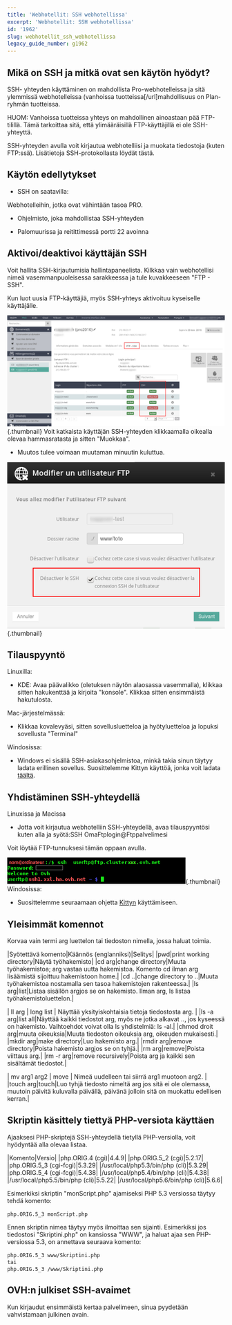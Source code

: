 ```yaml
---
title: 'Webhotellit: SSH webhotellissa'
excerpt: 'Webhotellit: SSH webhotellissa'
id: '1962'
slug: webhotellit_ssh_webhotellissa
legacy_guide_number: g1962
---
```



## Mikä on SSH ja mitkä ovat sen käytön hyödyt?
SSH- yhteyden käyttäminen on mahdollista Pro-webhotelleissa ja sitä ylemmissä webhotelleissa (vanhoissa tuotteissa[/url]mahdollisuus on Plan-ryhmän tuotteissa.

HUOM: Vanhoissa tuotteissa yhteys on mahdollinen ainoastaan pää FTP-tilillä. Tämä tarkoittaa sitä, että ylimääräisillä FTP-käyttäjillä ei ole SSH-yhteyttä.

SSH-yhteyden avulla voit kirjautua webhotelliisi ja muokata tiedostoja (kuten FTP:ssä).
Lisätietoja SSH-protokollasta löydät tästä[](https://fi.wikipedia.org/wiki/SSH).


## Käytön edellytykset

- SSH on saatavilla:

Webhotelleihin, jotka ovat vähintään tasoa [](https://www.ovh-hosting.fi/webhotelli/webhotelli-pro.xml)PRO.


- Ohjelmisto, joka mahdollistaa SSH-yhteyden

- Palomuurissa ja reitittimessä portti 22 avoinna




## Aktivoi/deaktivoi käyttäjän SSH
Voit hallita SSH-kirjautumisia hallintapaneelista. Kilkkaa vain webhotellisi nimeä vasemmanpuoleisessa sarakkeessa ja tule kuvakkeeseen "FTP - SSH".

Kun luot uusia FTP-käyttäjiä, myös SSH-yhteys aktivoituu kyseiselle käyttäjälle.

![](images/img_3945.jpg){.thumbnail}
Voit katkaista käyttäjän SSH-yhteyden klikkaamalla oikealla olevaa hammasratasta ja sitten "Muokkaa".


-  Muutos tulee voimaan muutaman minuutin kuluttua.



![](images/img_3946.jpg){.thumbnail}


## Tilauspyyntö
Linuxilla:

- KDE: Avaa päävalikko (oletuksen näytön alaosassa vasemmalla), klikkaa sitten hakukenttää ja kirjoita "konsole". Klikkaa sitten ensimmäistä hakutulosta.

Mac-järjestelmässä:
- Klikkaa kovalevyäsi, sitten sovellusluetteloa ja hyötyluetteloa ja lopuksi sovellusta "Terminal"


Windosissa:


- Windows ei sisällä SSH-asiakasohjelmistoa, minkä takia sinun täytyy ladata erillinen sovellus. Suosittelemme Kittyn käyttöä, jonka voit ladata [täältä](http://www.9bis.net/kitty/).




## Yhdistäminen SSH-yhteydellä
Linuxissa ja Macissa

- Jotta voit kirjautua webhotelliin SSH-yhteydellä, avaa tilauspyyntösi kuten alla ja syötä:SSH OmaFtplogin@Ftppalvelimesi



Voit löytää FTP-tunnuksesi tämän oppaan[](https://www.ovh-hosting.fi/g1909.webhotelli_salasanojen_hallinta_ja_loytaminen) avulla.

![](images/img_3093.jpg){.thumbnail}
Windosissa:

- Suosittelemme seuraamaan ohjetta
[Kittyn](https://www.ovh-hosting.fi/g1964.webhotelli) käyttämiseen.



## Yleisimmät komennot
Korvaa vain termi arg luettelon tai tiedoston nimella, jossa haluat toimia.

|Syötettävä komento|Käännös (englanniksi)|Selitys|
|pwd|print working directory|Näytä työhakemisto|
|cd arg|change directory|Muuta työhakemistoa; arg vastaa uutta hakemistoa. Komento cd ilman arg lisäämistä sijoittuu hakemistoon home.|
|cd ..|change directory to ..|Muuta työhakemistoa nostamalla sen tasoa hakemistojen rakenteessa.|
|ls arg|list|Listaa sisällön argjos se on hakemisto. Ilman arg, ls listaa työhakemistoluettelon.|

| ll arg | long list | Näyttää yksityiskohtaisia tietoja tiedostosta arg. 
|
|ls -a arg|list all|Näyttää kaikki tiedostot arg, myös ne jotka alkavat .., jos kyseessä on hakemisto. Vaihtoehdot voivat olla ls yhdistelmiä: ls -al.|
|chmod droit arg|muuta oikeuksia|Muuta tiedoston oikeuksia arg, oikeuden mukaisesti.|
|mkdir arg|make directory|Luo hakemisto arg.|
|rmdir arg|remove directory|Poista hakemisto argjos se on tyhjä.|
|rm arg|remove|Poista viittaus arg.|
|rm -r arg|remove recursively|Poista arg ja kaikki sen sisältämät tiedostot.|

| mv arg1 arg2 | move | Nimeä uudelleen tai siirrä arg1 muotoon arg2. 
|
|touch arg|touch|Luo tyhjä tiedosto nimeltä arg jos sitä ei ole olemassa, muutoin päivitä kuluvalla päivällä, päivänä jolloin sitä on muokattu edellisen kerran.|




## Skriptin käsittely tiettyä PHP-versiota käyttäen
Ajaaksesi PHP-skriptejä SSH-yhteydellä tietyllä PHP-versiolla, voit hyödyntää alla olevaa listaa.


|Komento|Versio|
|php.ORIG.4 (cgi)|4.4.9|
|php.ORIG.5_2 (cgi)|5.2.17|
|php.ORIG.5_3 (cgi-fcgi)|5.3.29|
|/usr/local/php5.3/bin/php (cli)|5.3.29|
|php.ORIG.5_4 (cgi-fcgi)|5.4.38|
|/usr/local/php5.4/bin/php (cli)|5.4.38|
|/usr/local/php5.5/bin/php (cli)|5.5.22|
|/usr/local/php5.6/bin/php (cli)|5.6.6|


Esimerkiksi skriptin "monScript.php" ajamiseksi PHP 5.3 versiossa täytyy tehdä komento: 
```
php.ORIG.5_3 monScript.php
```


Ennen skriptin nimea täytyy myös ilmoittaa sen sijainti.
Esimerkiksi jos tiedostosi "Skriptini.php" on kansiossa "WWW", ja haluat ajaa sen PHP-versiossa 5.3, on annettava seuraava komento:


```
php.ORIG.5_3 www/Skriptini.php
tai
php.ORIG.5_3 /www/Skriptini.php
```




## OVH:n julkiset SSH-avaimet
Kun kirjaudut ensimmäistä kertaa palvelimeen, sinua pyydetään vahvistamaan julkinen avain.

